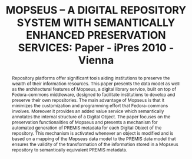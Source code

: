 ---
abstract: Repository platforms offer significant tools aiding institutions to preserve
  the wealth of their information resources. This paper presents the data model as
  well as the architectural features of Mopseus, a digital library service, built
  on top of Fedora-commons middleware, designed to facilitate institutions to develop
  and preserve their own repositories. The main advantage of Mopseus is that it minimizes
  the customization and programming effort that Fedora-commons involves. Moreover
  it provides an added value service which semantically annotates the internal structure
  of a Digital Object. The paper focuses on the preservation functionalities of Mopseus
  and presents a mechanism for automated generation of PREMIS metadata for each Digital
  Object of the repository. This mechanism is activated whenever an object is modified
  and is based on a mapping of the Mopseus data model to the PREMIS data model that
  ensures the validity of the transformation of the information stored in a Mopseus
  repository to semantically equivalent PREMIS metadata.
creators:
- Gavrilis, Dimitris
- Angelis, Stavros
- Papatheodorou, Christos
date: null
document_url: https://services.phaidra.univie.ac.at/api/object/o:185421/download
grand_parent: iPRES
institutions: []
keywords: []
landing_page_url: https://phaidra.univie.ac.at/o:185421
language: eng
layout: publication
license: GPLv3
notes_url: null
parent: iPRES 2010
presentation_url: null
size: 197802
source_name: iPRES
title: 'MOPSEUS – A DIGITAL REPOSITORY SYSTEM WITH SEMANTICALLY ENHANCED PRESERVATION
  SERVICES: Paper - iPres 2010 - Vienna'
type: paper
year: 2010
---